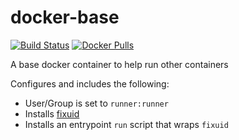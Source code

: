 # docker-base
[![Build Status](https://img.shields.io/circleci/build/github/gesquive/docker-base?style=flat-square)](https://circleci.com/gh/gesquive/docker-base)
[![Docker Pulls](https://img.shields.io/docker/pulls/gesquive/docker-base?style=flat-square)](https://hub.docker.com/r/gesquive/docker-base)

A base docker container to help run other containers

Configures and includes the following:

 - User/Group is set to `runner:runner`
 - Installs [fixuid](https://github.com/boxboat/fixuid)
 - Installs an entrypoint `run` script that wraps `fixuid`

